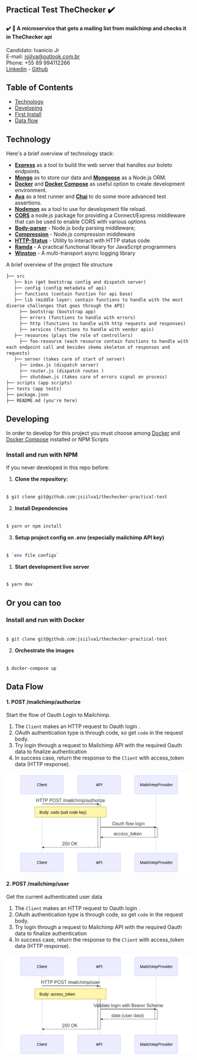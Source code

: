 ## Practical Test TheChecker :heavy_check_mark:

#### :heavy_check_mark: :email: A microservice that gets a mailing list from mailchimp and checks it in TheChecker api

Candidato: Ivanicio Jr   
E-mail: jsiilva@outlook.com.br   
Phone: +55 89 994112266  
[Linkedin](https://www.linkedin.com/in/jsilva49/) - [Github](https://github.com/jsiilva1/)

## Table of Contents
-  [Technology](#technology)
-  [Developing](#developing)
-  [First Install](#first-install)
-  [Data flow](#data-flow)

## Technology
Here's a brief overview of technology stack:
-  **[Express](https://github.com/expressjs/express)** as a tool to build the web server that handles our boleto endpoints.
-  **[Mongo](https://www.mongodb.com/)** as to store our data and **[Mongoose](https://mongoosejs.com/)** as a Node.js ORM.
-  **[Docker](https://docs.docker.com)** and **[Docker Compose](https://docs.docker.com/compose/)** as useful option to create development environment.
-  **[Ava](https://github.com/avajs/ava)** as a test runner and **[Chai](http://chaijs.com)** to do some more advanced test assertions.
-  **[Nodemon](https://nodemon.io/)** as a tool to use for development file reload.
 -  **[CORS](https://www.npmjs.com/package/cors)** a node.js package for providing a Connect/Express middleware that can be used to enable CORS with various options
 - **[Body-parser](https://www.npmjs.com/package/body-parser)** - Node.js body parsing middleware;
 -  **[Compression](https://www.npmjs.com/package/compression)** - Node.js compression middleware
 -  **[HTTP-Status](https://www.npmjs.com/package/http-status)** - Utility to interact with HTTP status code
 -  **[Ramda](https://www.npmjs.com/package/ramda)** -  A practical functional library for JavaScript programmers
 -  **[Winston](https://www.npmjs.com/package/winston)** -  A multi-transport async logging library

A brief overview of the project file structure
```
├── src
   ├── bin (get bootstrap config and dispatch server)
   ├── config (config metadata of api)
   ├── functions (contain function for api base)
   ├── lib (middle layer: contain functions to handle with the most diverse challenges that goes through the API)
     ├── bootstrap (bootstrap app)
     ├── errors (functions to handle with errors)
     ├── http (functions to handle with http requests and responses)
     ├── services (functions to handle with vendor apis)
   ├── resources (plays the role of controllers)
     ├── foo-resource (each resource contain functions to handle with each endpoint call and besides skema skeleton of responses and requests)
   ├── server (takes care of start of server)
     ├── index.js (dispatch server)
     ├── router.js (dispatch routes )
     ├── shutdown.js (takes care of errors signal on process)
├── scripts (app scripts)
├── tests (app tests)
├── package.json
├── README.md (you're here)
```
## Developing 
In order to develop for this project you must choose among [Docker](https://docs.docker.com/) and [Docker Compose](https://docs.docker.com/compose/) installed or NPM Scripts

### Install and run with NPM
If you never developed in this repo before:

1.  **Clone the repository:**

```sh

$ git clone git@github.com:jsiilva1/thechecker-practical-test

```
2.  **Install Dependencies**

```sh

$ yarn or npm install

```
3.  **Setup project config on .env (especially mailchimp API key)**

```sh

$ `env file configs`

```

1.  **Start development live server**

```sh

$ yarn dev

```

## Or you can too
### Install and run with Docker
```sh

$ git clone git@github.com:jsiilva1/thechecker-practical-test

```
2.  **Orchestrate the images**

```sh

$ docker-compose up

```

## Data Flow
#### 1. POST /mailchimp/authorize

Start the flow of Oauth Login to Mailchimp.

1. The `Client` makes an HTTP request to Oauth login  .
1. OAuth authentication type is through code, so get `code` in the request body.
2. Try login through a request to Mailchimp API with the required Oauth data to finalize authentication
3. In success case, return the response to the `Client` with access_token data (HTTP response).

![mailchhimp-auth-diagram](https://raw.githubusercontent.com/jsiilva1/thechecker-practical-interview-api/master/docs/diagrams/POST-mailchimp-authorize.png?token=ADHLA2UMD45URZ2OVRVMORC57A2UK)

#### 2. POST /mailchimp/user

Get the current authenticated user data

1. The `Client` makes an HTTP request to Oauth login .
1. OAuth authentication type is through code, so get `code` in the request body.
2. Try login through a request to Mailchimp API with the required Oauth data to finalize authentication
3. In success case, return the response to the `Client` with access_token data (HTTP response).

![mailchhimp-auth-diagram](https://raw.githubusercontent.com/jsiilva1/thechecker-practical-interview-api/master/docs/diagrams/POST-mailchimp-user-data.png?token=ADHLA2XTQATHGB6XYBNXA7S57A3S6)